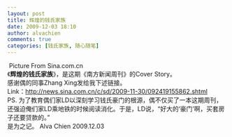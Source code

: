 ```yaml
---
layout: post
title: 辉煌的钱氏家族
date: 2009-12-03 18:10
author: alvachien
comments: true
categories: [钱氏家族, 随心随笔]
---
```

<div><img src="http://i1.sinaimg.cn/dy/c/sd/2009-11-30/U4167P1T1D19155862F21DT20091130094608.jpg" alt="" />
Picture From Sina.com.cn</div>
<div>《<strong>辉煌的钱氏家族</strong>》，是这期《南方新闻周刊》的Cover Story。</div>
<div>感谢偶的同事Zhang Xing发给我下述链接。</div>
<div>Link：<a href="http://news.sina.com.cn/c/sd/2009-11-30/092419155862.shtml">http://news.sina.com.cn/c/sd/2009-11-30/092419155862.shtml</a></div>
<div> </div>
<div>PS. 为了教育偶们家LD以深刻学习钱氏豪门的根源，偶不仅买了一本这期周刊，还强迫俺们家LD乘地铁的时候阅读消化。于是，LD说，“好大的‘豪门’啊，买套房子还要贷款的。”</div>
<div> </div>
<div>是为之记。
Alva Chien
2009.12.03</div>
